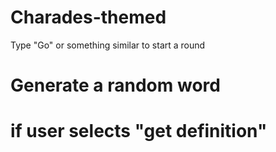 # Charades-themed

Type "Go" or something similar to start a round

# Generate a random word
  # if user selects "get definition"
